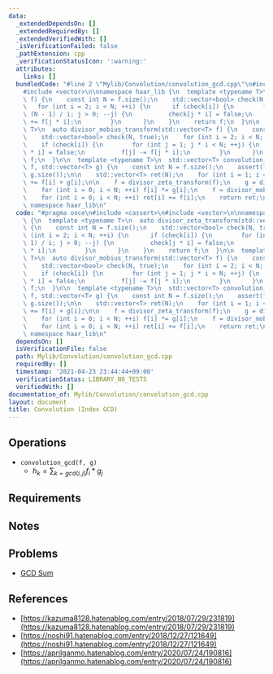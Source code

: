 ```yaml
---
data:
  _extendedDependsOn: []
  _extendedRequiredBy: []
  _extendedVerifiedWith: []
  _isVerificationFailed: false
  _pathExtension: cpp
  _verificationStatusIcon: ':warning:'
  attributes:
    links: []
  bundledCode: "#line 2 \"Mylib/Convolution/convolution_gcd.cpp\"\n#include <cassert>\n\
    #include <vector>\n\nnamespace haar_lib {\n  template <typename T>\n  auto divisor_zeta_transform(std::vector<T>\
    \ f) {\n    const int N = f.size();\n    std::vector<bool> check(N, true);\n \
    \   for (int i = 2; i < N; ++i) {\n      if (check[i]) {\n        for (int j =\
    \ (N - 1) / i; j > 0; --j) {\n          check[j * i] = false;\n          f[j]\
    \ += f[j * i];\n        }\n      }\n    }\n    return f;\n  }\n\n  template <typename\
    \ T>\n  auto divisor_mobius_transform(std::vector<T> f) {\n    const int N = f.size();\n\
    \    std::vector<bool> check(N, true);\n    for (int i = 2; i < N; ++i) {\n  \
    \    if (check[i]) {\n        for (int j = 1; j * i < N; ++j) {\n          check[j\
    \ * i] = false;\n          f[j] -= f[j * i];\n        }\n      }\n    }\n    return\
    \ f;\n  }\n\n  template <typename T>\n  std::vector<T> convolution_gcd(std::vector<T>\
    \ f, std::vector<T> g) {\n    const int N = f.size();\n    assert(f.size() ==\
    \ g.size());\n\n    std::vector<T> ret(N);\n    for (int i = 1; i < N; ++i) ret[i]\
    \ += f[i] + g[i];\n\n    f = divisor_zeta_transform(f);\n    g = divisor_zeta_transform(g);\n\
    \    for (int i = 0; i < N; ++i) f[i] *= g[i];\n    f = divisor_mobius_transform(f);\n\
    \    for (int i = 0; i < N; ++i) ret[i] += f[i];\n    return ret;\n  }\n}  //\
    \ namespace haar_lib\n"
  code: "#pragma once\n#include <cassert>\n#include <vector>\n\nnamespace haar_lib\
    \ {\n  template <typename T>\n  auto divisor_zeta_transform(std::vector<T> f)\
    \ {\n    const int N = f.size();\n    std::vector<bool> check(N, true);\n    for\
    \ (int i = 2; i < N; ++i) {\n      if (check[i]) {\n        for (int j = (N -\
    \ 1) / i; j > 0; --j) {\n          check[j * i] = false;\n          f[j] += f[j\
    \ * i];\n        }\n      }\n    }\n    return f;\n  }\n\n  template <typename\
    \ T>\n  auto divisor_mobius_transform(std::vector<T> f) {\n    const int N = f.size();\n\
    \    std::vector<bool> check(N, true);\n    for (int i = 2; i < N; ++i) {\n  \
    \    if (check[i]) {\n        for (int j = 1; j * i < N; ++j) {\n          check[j\
    \ * i] = false;\n          f[j] -= f[j * i];\n        }\n      }\n    }\n    return\
    \ f;\n  }\n\n  template <typename T>\n  std::vector<T> convolution_gcd(std::vector<T>\
    \ f, std::vector<T> g) {\n    const int N = f.size();\n    assert(f.size() ==\
    \ g.size());\n\n    std::vector<T> ret(N);\n    for (int i = 1; i < N; ++i) ret[i]\
    \ += f[i] + g[i];\n\n    f = divisor_zeta_transform(f);\n    g = divisor_zeta_transform(g);\n\
    \    for (int i = 0; i < N; ++i) f[i] *= g[i];\n    f = divisor_mobius_transform(f);\n\
    \    for (int i = 0; i < N; ++i) ret[i] += f[i];\n    return ret;\n  }\n}  //\
    \ namespace haar_lib\n"
  dependsOn: []
  isVerificationFile: false
  path: Mylib/Convolution/convolution_gcd.cpp
  requiredBy: []
  timestamp: '2021-04-23 23:44:44+09:00'
  verificationStatus: LIBRARY_NO_TESTS
  verifiedWith: []
documentation_of: Mylib/Convolution/convolution_gcd.cpp
layout: document
title: Convolution (Index GCD)
---
```


## Operations

- `convolution_gcd(f, g)`
  - $h_k = \sum_{k = gcd(i, j)} f_i * g_j$

## Requirements

## Notes

## Problems

- [GCD Sum](https://www.codechef.com/problems/GCDSUM/)

## References

- [https://kazuma8128.hatenablog.com/entry/2018/07/29/231819](https://kazuma8128.hatenablog.com/entry/2018/07/29/231819)
- [https://noshi91.hatenablog.com/entry/2018/12/27/121649](https://noshi91.hatenablog.com/entry/2018/12/27/121649)
- [https://aprilganmo.hatenablog.com/entry/2020/07/24/190816](https://aprilganmo.hatenablog.com/entry/2020/07/24/190816)
